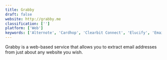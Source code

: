 ```yaml
---
title: Grabby
draft: false 
website: http://grabby.me
classification: ['']
platform: ['Web']
keywords: ['Alternote', 'Cardhop', 'Clearbit Connect', 'Elucify', 'Email Hunter for Chrome', 'EmailMatcher', 'Evernote', 'FindThatLead Prospector', 'Hunter', 'Interseller', 'LeadGibbon', 'Leadfeeder', 'MIDAS', 'Norbert', 'OneNote', 'Standard Notes', 'TiddlyWiki', 'Wiza', 'X-Ray Search Engine', 'eGrabber eMail-Prospector', 'toofr']
---
```

Grabby is a web-based service that allows you to extract email addresses from just about any website you wish.